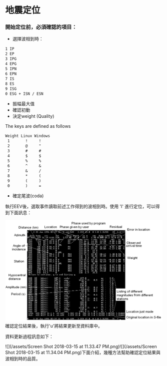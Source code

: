 # 地震定位

### 開始定位前，必須確認的項目：

* 選擇波相到時：

```
1 IP 
2 EP 
3 IPG 
4 EPG 
5 IPN 
6 EPN 
7 IS 
8 ES
9 ISG
0 ESG + ISN / ESN
```

* 振幅最大值
* 確認初動
* 決定weight \(Quality\)

The keys are defined as follows

```
Weight Linux Windows
 1       !     ! 
 2       @     " 
 3       #     # 
 4       $     $ 
 5       %     % 
 6       ^     & 
 7       &     / 
 8       *     ( 
 9       (     ) 
 0       )     =
```

* 確定尾波\(coda\)



執行EEV後，選取事件讀取前述工作得到的波相到時。使用 'l' 進行定位，可以得到下面訊息：

![](/assets/seisan-tutorial-016.png)確認定位結果後，執行'u'將結果更新至資料庫中。

資料更新過程訊息如下：

![](/assets/Screen Shot 2018-03-15 at 11.33.47 PM.png)![](/assets/Screen Shot 2018-03-15 at 11.34.04 PM.png)下面介紹，幾種方法幫助確認定位結果與波相到時的品質。

